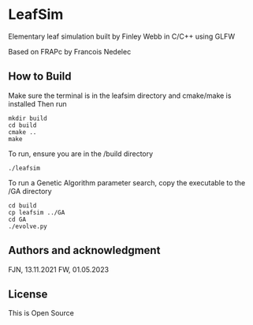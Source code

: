 # LeafSim

Elementary leaf simulation built by Finley Webb in C/C++ using GLFW

Based on FRAPc by Francois Nedelec

## How to Build

Make sure the terminal is in the leafsim directory and cmake/make is installed
Then run

```
mkdir build
cd build
cmake ..
make
```

To run, ensure you are in the /build directory

```
./leafsim
```

To run a Genetic Algorithm parameter search, copy the executable to the /GA
directory

```
cd build
cp leafsim ../GA
cd GA
./evolve.py
```

## Authors and acknowledgment

FJN, 13.11.2021
FW, 01.05.2023

## License

This is Open Source
